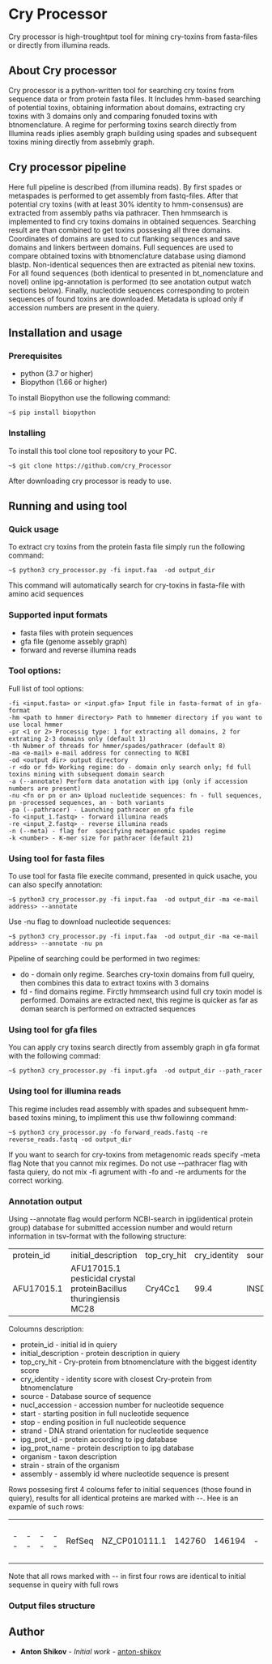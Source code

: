 # Cry Processor
Cry processor is high-troughtput tool for mining cry-toxins from fasta-files or directly from illumina reads.

## About Cry processor

Cry processor is a python-written tool for searching cry toxins from sequence data or from protein fasta files. It Includes hmm-based searching of potential toxins,  obtaining information about domains, extracting cry toxins with 3 domains only and comparing fonuded toxins with btnomenclature. A regime for performing toxins search directly from Illumina reads iplies asembly graph building using spades and subsequent toxins mining directly from assebmly graph.

## Cry processor pipeline

Here full pipeline is described (from illumina reads). By first spades or metaspades is performed to get assembly from fastq-files. After that potential cry toxins (with at least 30% identity to hmm-consensus) are extracted from assembly paths via pathracer. Then hmmsearch is implemented to find cry toxins domains in obtained sequences. Searching result are than combined to get toxins possesing all three domains. Coordinates of domains are used to cut flanking sequences and save domains and linkers bertween domains. Full sequences are used to compare obtained toxins with btnomenclature database using diamond blastp. Non-identical sequences then are extracted as pitenial new toxins. For all found sequences (both identical to presented in bt_nomenclature and novel) online ipg-annotation is performed (to see anotation output watch sections below). Finally, nucleotide sequences corresponding to protein sequences of found toxins are downloaded. Metadata is upload only if accession numbers are present in the quiery.

## Installation and usage
### Prerequisites
<ul>
  <li>python (3.7 or higher) </li>
  <li>Biopython (1.66 or higher)
  </li>
</ul>

To install Biopython use the following command:

```
~$ pip install biopython

```

### Installing

To install this tool clone tool repository to your PC.

```
~$ git clone https://github.com/cry_Processor
```
After downloading cry processor is ready to use.

## Running and using tool

### Quick usage
To extract cry toxins from the protein fasta file simply run the following command:
```
~$ python3 cry_processor.py -fi input.faa  -od output_dir
```
This command will automatically search for cry-toxins in fasta-file with amino acid sequences 

### Supported input formats

<ul>
  <li>fasta files with protein sequences </li>
  <li>gfa file (genome assebly graph)</li>
  <li>forward and reverse illumina reads</li>
</ul>

### Tool options: 
Full list of tool options:
```
-fi <input.fasta> or <input.gfa> Input file in fasta-format of in gfa-format
-hm <path to hmmer directory> Path to hmmemer directory if you want to use local hmmer
-pr <1 or 2> Processig type: 1 for extracting all domains, 2 for extrating 2-3 domains only (default 1)
-th Nubmer of threads for hmmer/spades/pathracer (default 8)
-ma <e-mail> e-mail address for connecting to NCBI
-od <output dir> output directory
-r <do or fd> Working regime: do - domain only search only; fd full toxins mining with subsequent domain search
-a (--annotate) Perform data anotation with ipg (only if accession numbers are present)
-nu <fn or pn or an> Upload nucleotide sequences: fn - full sequences, pn -processed sequences, an - both variants
-pa (--pathracer) - Launching pathracer on gfa file
-fo <input_1.fastq> - forward illumina reads
-re <input_2.fastq> - reverse illumina reads
-n (--meta) - flag for  specifying metagenomic spades regime
-k <number> - K-mer size for pathracer (default 21)
```

### Using tool for fasta files
To use tool for fasta file execite command, presented in quick usache, you can also specify annotation:
```
~$ python3 cry_processor.py -fi input.faa  -od output_dir -ma <e-mail address> --annotate
```
Use -nu flag to download nucleotide sequences:

```
~$ python3 cry_processor.py -fi input.faa  -od output_dir -ma <e-mail address> --annotate -nu pn
```
Pipeline of searching could be performed in two regimes:
<ul>
  <li>do - domain only regime. Searches cry-toxin domains from full queiry, then combines this data to extract toxins with 3 domains </li>
  <li>fd - find domains regime. Firctly hmmsearch usind full cry toxin model is performed. Domains are extracted next, this regime is quicker as far as doman search is performed on extracted sequences </li>
</ul>

### Using tool for gfa files
You can apply cry toxins search directly from assembly graph in gfa format with the following commad:

```
~$ python3 cry_processor.py -fi input.gfa  -od output_dir --path_racer
```
### Using tool for illumina reads
This regime includes read assembly with spades and subsequent hmm-based toxins mining, to impliment this use thw followinng command:

```
~$ python3 cry_processor.py -fo forward_reads.fastq -re reverse_reads.fastq -od output_dir 
```
If you want to search for cry-toxins from metagenomic reads specify -meta flag
Note that you cannot mix regimes. Do not use --pathracer flag with fasta quiery, do not mix -fi agrument with -fo and -re arduments for the correct working.

### Annotation output
Using --annotate flag would perform NCBI-search in ipg(identical protein group) database for submitted accession number and would return information in tsv-format with the following structure:
<table>
  <tr>
    <td>protein_id</td>
    <td>initial_description</td>
    <td>top_cry_hit</td>
    <td>cry_identity</td>
    <td>source</td>
    <td>nucl_accession</td>
    <td>start</td>
    <td>stop</td>
    <td>strand</td>
    <td>ipg_prot_id</td>
    <td>ipg_prot_name</td>
    <td>organism</td>
    <td>strain</td>
    <td>assembly</td>
  </tr>
  <tr>
    <td>AFU17015.1</td>
    <td>AFU17015.1 pesticidal crystal proteinBacillus thuringiensis MC28</td>
    <td>Cry4Cc1</td>
    <td>99.4</td>
    <td>INSDC</td>
    <td>CP003690.1</td>
    <td>58993</td>
    <td>62628</td>
    <td>+</td>
    <td>AFU17015.1</td>
    <td>pesticidal crystal protein</td>
    <td>Bacillus thuringiensis MC28</td>
    <td>MC28</td>
    <td>GCA_000300475.1</td>
  </tr>
</table>

Coloumns description:
<ul>
  <li>protein_id - initial id in quiery </li>
  <li>initial_description - protein description in quiery </li>
  <li>top_cry_hit - Cry-protein from btnomenclature with the biggest identity score </li>
  <li>cry_identity - identity score with closest Cry-protein from btnomenclature </li>
  <li>source - Database source of sequence </li>
  <li>nucl_accession - accession number for nucleotide sequence </li>
  <li>start - starting position in full nucleotide sequence </li>
  <li>stop - ending position in full nucleotide sequence </li>
  <li>strand - DNA strand orientation for nucleotide sequence </li>
  <li>ipg_prot_id - protein according to ipg database </li>
  <li>ipg_prot_name - protein description to ipg database </li>
  <li>organism - taxon description </li>
  <li>strain - strain of the organism </li>
  <li>assembly - assembly id where nucleotide sequence is present</li>
</ul>
Rows possesing first 4 coloums fefer to initial sequences (those found in quiery), results for all identical proteins are marked with --. Hee is an expamle of such rows:

<table>
  <tr>
    <td>--</td>
    <td>--</td>
    <td>--</td>
    <td>--</td>
    <td>RefSeq</td>
    <td>NZ_CP010111.1</td>
    <td>142760</td>
    <td>146194</td>
    <td>-</td>
    <td>WP_080989235.1</td>
    <td>pesticidal protein</td>
    <td>Bacillus thuringiensis serovar indiana</td>
    <td>HD521</td>
    <td>GCF_001183785.1</td>
  </tr>
</table>
Note that all rows marked with -- in first four rows are identical to initial sequense in queiry with full rows

### Output files structure



## Author

* **Anton Shikov** - *Initial work* - [anton-shikov](https://github.com/anton-shikov)


